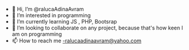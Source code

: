 - 👋 Hi, I’m @ralucaAdinaAvram
- 👀 I’m interested in programming 
- 🌱 I’m currently learning JS , PHP, Bootsrap
- 💞️ I’m looking to collaborate on any project, because that's how keen I am on programming
- 📫 How to reach me -ralucaadinaavram@yahoo.com

<!---
ralucaAdinaAvram/ralucaAdinaAvram is a ✨ special ✨ repository because its `README.md` (this file) appears on your GitHub profile.
You can click the Preview link to take a look at your changes.
--->
